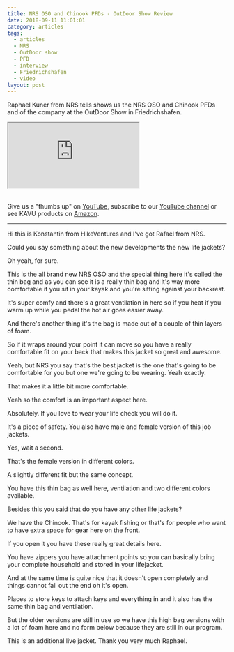 ```yaml
---
title: NRS OSO and Chinook PFDs - OutDoor Show Review
date: 2018-09-11 11:01:01
category: articles
tags:
  - articles
  - NRS
  - OutDoor show
  - PFD
  - interview
  - Friedrichshafen
  - video
layout: post
---
```


Raphael Kuner from NRS tells shows us the NRS OSO and Chinook PFDs and  of the company at the OutDoor Show in Friedrichshafen.

<div class="embed-responsive embed-responsive-16by9">
    <iframe class="embed-responsive-item" src="https://www.youtube.com/embed/2nsgqXODkdA"></iframe>
</div>
<br>
<!--more-->

Give us a "thumbs up" on <a rel="nofollow" href="https://www.youtube.com/watch?v=2nsgqXODkdA"  target="_blank">YouTube</a>, subscribe to our <a rel="nofollow"  target="_blank"  href="https://www.youtube.com/channel/UCnO9Q_m9EaOCrHmmQIBVBNw?sub_confirmation=1">YouTube channel</a> or see KAVU products on <a rel="nofollow" href="https://amzn.to/2x1RB5D"  target="_blank">Amazon</a>.

---

Hi this is Konstantin from HikeVentures and I've got Rafael from NRS.

Could you say something about the new developments the new life jackets?

Oh yeah, for sure.

This is the all brand new NRS OSO and the special thing here it's called the thin bag and as you can see it is a really thin bag and it's way more comfortable if you sit in your kayak and you're sitting against your backrest.

It's super comfy and there's a great ventilation in here so if you heat if you warm up while you pedal the hot air goes easier away.

And there's another thing it's the bag is made out of a couple of thin layers of foam.

So if it wraps around your point it can move so you have a really comfortable fit on your back that makes this jacket so great and awesome.

Yeah, but NRS you say that's the best jacket is the one that's going to be comfortable for you but one we're going to be wearing. Yeah exactly.

That makes it a little bit more comfortable.

Yeah so the comfort is an important aspect here.

Absolutely. If you love to wear your life check you will do it.

It's a piece of safety. You also have male and female version of this job jackets.

Yes, wait a second.

That's the female version in different colors.

A slightly different fit but the same concept.

You have this thin bag as well here, ventilation and two different colors available.

Besides this you said that do you have any other life jackets?

We have the Chinook. That's for kayak fishing or that's for people who want to have extra space for gear here on the front.

If you open it you have these really great details here.

You have zippers you have attachment points so you can basically bring your complete household and stored in your lifejacket.

And at the same time is quite nice that it doesn't open completely and things cannot fall out the end oh it's open.

Places to store keys to attach keys and everything in and it also has the same thin bag and ventilation.

But the older versions are still in use so we have this high bag versions with a lot of foam here and no form below because they are still in our program.

This is an additional live jacket. Thank you very much Raphael.
